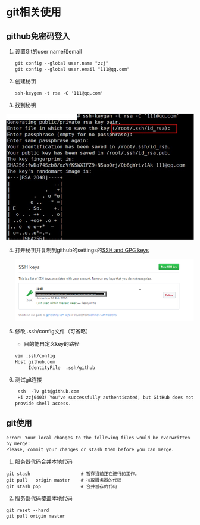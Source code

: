 # git相关使用

## github免密码登入

1. 设置Git的user name和email

   ```shell
   git config --global user.name "zzj" 
   git config --global user.email "111@qq.com"
   ```

   

2. 创建秘钥

   ```shell
   ssh-keygen -t rsa -C '111@qq.com'
   ```

   

3. 找到秘钥

![](111.png)

4. 打开秘钥并复制到github的settings的[SSH and GPG keys](https://github.com/settings/keys)

   ![](222.png)

5. 修改 .ssh/config文件（可省略）

   * 目的能自定义key的路径

   ```shell
   vim .ssh/config
   Host github.com
        IdentityFile  .ssh/github
   ```

6. 测试git连接

   ```shell
    ssh  -Tv git@github.com
    Hi zzj0403! You've successfully authenticated, but GitHub does not provide shell access.
   ```

## git使用

```
error: Your local changes to the following files would be overwritten by merge:
Please, commit your changes or stash them before you can merge.
```

1. 服务器代码合并本地代码

```shell
git stash     				# 暂存当前正在进行的工作。
git pull   origin master 	# 拉取服务器的代码
git stash pop 				# 合并暂存的代码
```

2. 服务器代码覆盖本地代码

```shell
git reset --hard
git pull origin master 
```



